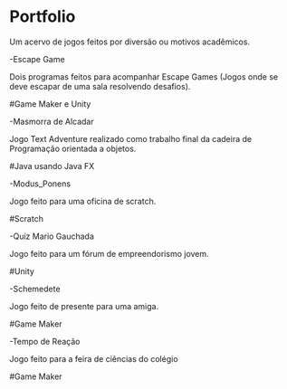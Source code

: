 # Portfolio
Um acervo de jogos feitos por diversão ou motivos acadêmicos.

-Escape Game

  Dois programas feitos para acompanhar Escape Games (Jogos onde se deve escapar de uma sala resolvendo desafios). 
  
  #Game Maker e Unity

-Masmorra de Alcadar

  Jogo Text Adventure realizado como trabalho final da cadeira de Programação orientada a objetos. 
  
  #Java usando Java FX
 
-Modus_Ponens

  Jogo feito para uma oficina de scratch. 
  
  #Scratch
  
-Quiz Mario Gauchada

  Jogo feito para um fórum de empreendorismo jovem. 
  
  #Unity
 
-Schemedete

  Jogo feito de presente para uma amiga.  
  
  #Game Maker
  
-Tempo de Reação
  
  Jogo feito para a feira de ciências do colégio  
  
  #Game Maker
